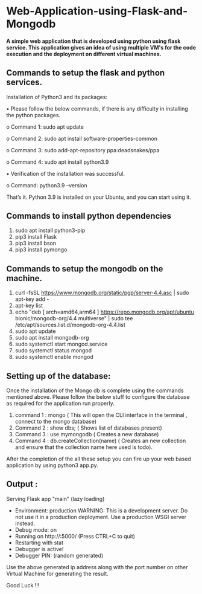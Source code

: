 # Web-Application-using-Flask-and-Mongodb

#### A simple web application that is developed using python using flask service. This application gives an idea of using multiple VM's for the code execution and the deployment on different virtual machines.

## Commands to setup the flask and python services.
Installation of Python3 and its packages:

•	Please follow the below commands, if there is any difficulty in installing the python packages.

o	Command 1: sudo apt update

o	Command 2: sudo apt install software-properties-common

o	Command 3: sudo add-apt-repository ppa:deadsnakes/ppa

o	Command 4: sudo apt install python3.9

•	Verification of the installation was successful.

o	Command: python3.9 –version

That’s it. Python 3.9 is installed on your Ubuntu, and you can start using it.

## Commands to install python dependencies
1. sudo apt install python3-pip
2. pip3 install Flask
3. pip3 install bson
4. pip3 install pymongo

## Commands to setup the mongodb on the machine.
1. curl -fsSL https://www.mongodb.org/static/pgp/server-4.4.asc | sudo apt-key add -
2. apt-key list
3. echo "deb [ arch=amd64,arm64 ] https://repo.mongodb.org/apt/ubuntu bionic/mongodb-org/4.4 multiverse" | sudo tee /etc/apt/sources.list.d/mongodb-org-4.4.list
4. sudo apt update
5. sudo apt install mongodb-org
6. sudo systemctl start mongod.service
7. sudo systemctl status mongod
8. sudo systemctl enable mongod

## Setting up of the database:
Once the installation of the Mongo db is complete using the commands mentioned above.
Please follow the below stuff to configure the database as required for the application run properly.
1. command 1 : mongo ( This will open the CLI interface in the terminal , connect to the mongo database)
2. Command 2 : show dbs; ( Shows list of databases present)
3. Command 3 : use mymongodb ( Creates a new database)
4. Command 4 : db.createCollection(name) ( Creates an new collection and ensure that the collection name here used is todo).

After the completion of the all these setup you can fire up your web based application by using python3 app.py.

## Output : 

Serving Flask app "main" (lazy loading)
 * Environment: production
   WARNING: This is a development server.
   Do not use it in a production deployment.
   Use a production WSGI server instead.
 * Debug mode: on
 * Running on http://<ip-address>:5000/ (Press CTRL+C to quit)
 * Restarting with stat
 * Debugger is active!
 * Debugger PIN: (random generated)


Use the above generated ip address along with the port number on other Virtual Machine for generating the result.
  
  Good Luck !!!


